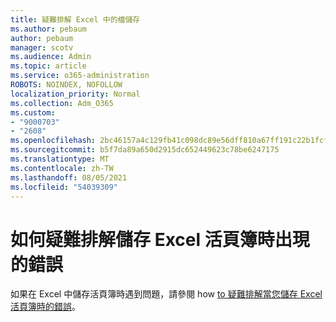 ```yaml
---
title: 疑難排解 Excel 中的檔儲存
ms.author: pebaum
author: pebaum
manager: scotv
ms.audience: Admin
ms.topic: article
ms.service: o365-administration
ROBOTS: NOINDEX, NOFOLLOW
localization_priority: Normal
ms.collection: Adm_O365
ms.custom:
- "9000703"
- "2608"
ms.openlocfilehash: 2bc46157a4c129fb41c098dc89e56dff810a67ff191c22b1fcfad045077d4519
ms.sourcegitcommit: b5f7da89a650d2915dc652449623c78be6247175
ms.translationtype: MT
ms.contentlocale: zh-TW
ms.lasthandoff: 08/05/2021
ms.locfileid: "54039309"
---
```

# <a name="how-to-troubleshoot-errors-when-you-save-excel-workbooks"></a>如何疑難排解儲存 Excel 活頁簿時出現的錯誤

如果在 Excel 中儲存活頁簿時遇到問題，請參閱 how [to 疑難排解當您儲存 Excel 活頁簿時的錯誤](https://docs.microsoft.com/office/troubleshoot/excel/issue-when-save-excel-workbooks)。
